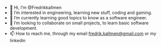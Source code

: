 - 👋 Hi, I’m @Fredrikkallmen
- 👀 I’m interested in engineering, learning new stuff, coding and gaming.
- 🌱 I’m currently learning good topics to know as a software engineer.
- 💞️ I’m looking to collaborate on small projects, to learn basic software development.
- 📫 How to reach me, through my email fredrik.kallmen@gmail.com or my linkedin

<!---
Fredrikkallmen/Fredrikkallmen is a ✨ special ✨ repository because its `README.md` (this file) appears on your GitHub profile.
You can click the Preview link to take a look at your changes.
--->
